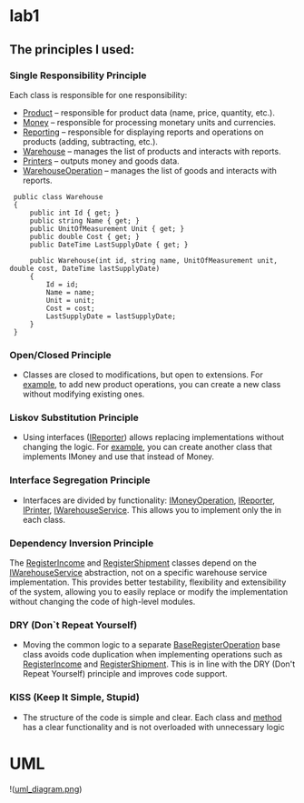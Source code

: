 # lab1
## The principles I used:
### Single Responsibility Principle
Each class is responsible for one responsibility:
- [Product](https://github.com/YaroslavMarchukIPZk241/KPZ/blob/master/Lab1/Product.cs) – responsible for product data (name, price, quantity, etc.).
- [Money](https://github.com/YaroslavMarchukIPZk241/KPZ/blob/master/Lab1/Money.cs) – responsible for processing monetary units and currencies.
- [Reporting](.https://github.com/YaroslavMarchukIPZk241/KPZ/blob/master/Lab1/Reporting.cs) – responsible for displaying reports and operations on products (adding, subtracting, etc.).
- [Warehouse](https://github.com/YaroslavMarchukIPZk241/KPZ/blob/master/Lab1/Warehouse.cs) – manages the list of products and interacts with reports.
- [Printers](https://github.com/YaroslavMarchukIPZk241/KPZ/blob/master/Lab1/Printers.cs) – outputs money and goods data.
- [WarehouseOperation](https://github.com/YaroslavMarchukIPZk241/KPZ/blob/master/Lab1/WarehouseOperation.cs) – manages the list of goods and interacts with reports.
```
 public class Warehouse
 {
     public int Id { get; }
     public string Name { get; }
     public UnitOfMeasurement Unit { get; }
     public double Cost { get; }
     public DateTime LastSupplyDate { get; }

     public Warehouse(int id, string name, UnitOfMeasurement unit, double cost, DateTime lastSupplyDate)
     {
         Id = id;
         Name = name;
         Unit = unit;
         Cost = cost;
         LastSupplyDate = lastSupplyDate;
     }
 }
```
### Open/Closed Principle
- Classes are closed to modifications, but open to extensions. For [example](https://github.com/YaroslavMarchukIPZk241/KPZ/blob/master/Lab1/Printers.cs), to add new product operations, you can create a new class without modifying existing ones.
### Liskov Substitution Principle
- Using interfaces ([IReporter](https://github.com/YaroslavMarchukIPZk241/KPZ/blob/master/Lab1/Reporting.cs)) allows replacing implementations without changing the logic. For [example](https://github.com/YaroslavMarchukIPZk241/KPZ/blob/master/Lab1/Money.cs), you can create another class that implements IMoney and use that instead of Money.
### Interface Segregation Principle
- Interfaces are divided by functionality: [IMoneyOperation](https://github.com/YaroslavMarchukIPZk241/KPZ/blob/master/Lab1/Money.cs#L9), [IReporter](https://github.com/YaroslavMarchukIPZk241/KPZ/blob/master/Lab1/Reporting.cs#L10), [IPrinter](https://github.com/YaroslavMarchukIPZk241/KPZ/blob/master/Lab1/Printers.cs#L9C21-L9C30), [IWarehouseService](https://github.com/YaroslavMarchukIPZk241/KPZ/blob/master/Lab1/Warehouse.cs#L17C22-L17C39). This allows you to implement only the  in each class.
### Dependency Inversion Principle
The [RegisterIncome](https://github.com/YaroslavMarchukIPZk241/KPZ/blob/master/Lab1/Reporting.cs#L27) and [RegisterShipment](https://github.com/YaroslavMarchukIPZk241/KPZ/blob/master/Lab1/Reporting.cs#L38) classes depend on the [IWarehouseService](https://github.com/YaroslavMarchukIPZk241/KPZ/blob/master/Lab1/Warehouse.cs#L17C12-L17C39) abstraction, not on a specific warehouse service implementation. This provides better testability, flexibility and extensibility of the system, allowing you to easily replace or modify the implementation without changing the code of high-level modules.

### DRY (Don`t Repeat Yourself)
- Moving the common logic to a separate [BaseRegisterOperation](https://github.com/YaroslavMarchukIPZk241/KPZ/blob/master/Lab1/Reporting.cs) base class avoids code duplication when implementing operations such as [RegisterIncome](https://github.com/YaroslavMarchukIPZk241/KPZ/blob/master/Lab1/Reporting.cs#L27) and [RegisterShipment](https://github.com/YaroslavMarchukIPZk241/KPZ/blob/master/Lab1/Reporting.cs#L38). This is in line with the DRY (Don't Repeat Yourself) principle and improves code support.
### KISS (Keep It Simple, Stupid)
- The structure of the code is simple and clear. Each class and [method]([./lab1_kpz/classes/Product.cs#L24-L32](https://github.com/YaroslavMarchukIPZk241/KPZ/blob/master/Lab1/Product.cs)) has a clear functionality and is not overloaded with unnecessary logic
# UML
!([uml_diagram.png](https://github.com/YaroslavMarchukIPZk241/KPZ/blob/master/Screenshot%202025-04-16%20185525.png))
